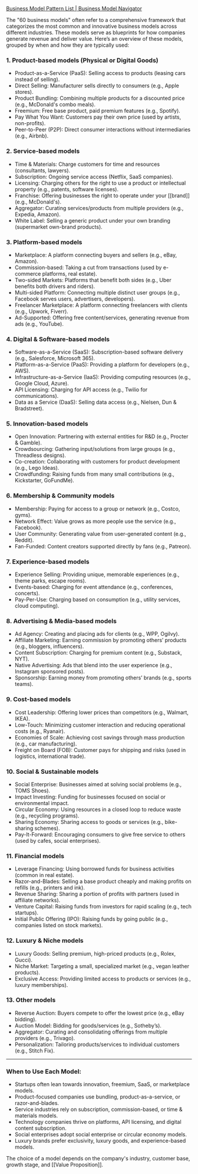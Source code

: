 [Business Model Pattern List | Business Model Navigator](https://businessmodelnavigator.com/explore)

The "60 business models" often refer to a comprehensive framework that categorizes the most common and innovative business models across different industries. These models serve as blueprints for how companies generate revenue and deliver value. Here’s an overview of these models, grouped by when and how they are typically used:
### 1. Product-based models (Physical or Digital Goods)
   - Product-as-a-Service (PaaS): Selling access to products (leasing cars instead of selling).
   - Direct Selling: Manufacturer sells directly to consumers (e.g., Apple stores).
   - Product Bundling: Combining multiple products for a discounted price (e.g., McDonald's combo meals).
   - Freemium: Free base product, paid premium features (e.g., Spotify).
   - Pay What You Want: Customers pay their own price (used by artists, non-profits).
   - Peer-to-Peer (P2P): Direct consumer interactions without intermediaries (e.g., Airbnb).

### 2. Service-based models
   - Time & Materials: Charge customers for time and resources (consultants, lawyers).
   - Subscription: Ongoing service access (Netflix, SaaS companies).
   - Licensing: Charging others for the right to use a product or intellectual property (e.g., patents, software licenses).
   - Franchise: Offering businesses the right to operate under your [[brand]] (e.g., McDonald's).
   - Aggregator: Curating services/products from multiple providers (e.g., Expedia, Amazon).
   - White Label: Selling a generic product under your own branding (supermarket own-brand products).

### 3. Platform-based models
   - Marketplace: A platform connecting buyers and sellers (e.g., eBay, Amazon).
   - Commission-based: Taking a cut from transactions (used by e-commerce platforms, real estate).
   - Two-sided Markets: Platforms that benefit both sides (e.g., Uber benefits both drivers and riders).
   - Multi-sided Platform: Connecting multiple distinct user groups (e.g., Facebook serves users, advertisers, developers).
   - Freelancer Marketplace: A platform connecting freelancers with clients (e.g., Upwork, Fiverr).
   - Ad-Supported: Offering free content/services, generating revenue from ads (e.g., YouTube).

### 4. Digital & Software-based models
   - Software-as-a-Service (SaaS): Subscription-based software delivery (e.g., Salesforce, Microsoft 365).
   - Platform-as-a-Service (PaaS): Providing a platform for developers (e.g., AWS).
   - Infrastructure-as-a-Service (IaaS): Providing computing resources (e.g., Google Cloud, Azure).
   - API Licensing: Charging for API access (e.g., Twilio for communications).
   - Data as a Service (DaaS): Selling data access (e.g., Nielsen, Dun & Bradstreet).

### 5. Innovation-based models
   - Open Innovation: Partnering with external entities for R&D (e.g., Procter & Gamble).
   - Crowdsourcing: Gathering input/solutions from large groups (e.g., Threadless designs).
   - Co-creation: Collaborating with customers for product development (e.g., Lego Ideas).
   - Crowdfunding: Raising funds from many small contributions (e.g., Kickstarter, GoFundMe).

### 6. Membership & Community models
   - Membership: Paying for access to a group or network (e.g., Costco, gyms).
   - Network Effect: Value grows as more people use the service (e.g., Facebook).
   - User Community: Generating value from user-generated content (e.g., Reddit).
   - Fan-Funded: Content creators supported directly by fans (e.g., Patreon).

### 7. Experience-based models
   - Experience Selling: Providing unique, memorable experiences (e.g., theme parks, escape rooms).
   - Events-based: Charging for event attendance (e.g., conferences, concerts).
   - Pay-Per-Use: Charging based on consumption (e.g., utility services, cloud computing).

### 8. Advertising & Media-based models
   - Ad Agency: Creating and placing ads for clients (e.g., WPP, Ogilvy).
   - Affiliate Marketing: Earning commission by promoting others’ products (e.g., bloggers, influencers).
   - Content Subscription: Charging for premium content (e.g., Substack, NYT).
   - Native Advertising: Ads that blend into the user experience (e.g., Instagram sponsored posts).
   - Sponsorship: Earning money from promoting others’ brands (e.g., sports teams).

### 9. Cost-based models
   - Cost Leadership: Offering lower prices than competitors (e.g., Walmart, IKEA).
   - Low-Touch: Minimizing customer interaction and reducing operational costs (e.g., Ryanair).
   - Economies of Scale: Achieving cost savings through mass production (e.g., car manufacturing).
   - Freight on Board (FOB): Customer pays for shipping and risks (used in logistics, international trade).

### 10. Social & Sustainable models
   - Social Enterprise: Businesses aimed at solving social problems (e.g., TOMS Shoes).
   - Impact Investing: Funding for businesses focused on social or environmental impact.
   - Circular Economy: Using resources in a closed loop to reduce waste (e.g., recycling programs).
   - Sharing Economy: Sharing access to goods or services (e.g., bike-sharing schemes).
   - Pay-It-Forward: Encouraging consumers to give free service to others (used by cafes, social enterprises).

### 11. Financial models
   - Leverage Financing: Using borrowed funds for business activities (common in real estate).
   - Razor-and-Blades: Selling a base product cheaply and making profits on refills (e.g., printers and ink).
   - Revenue Sharing: Sharing a portion of profits with partners (used in affiliate networks).
   - Venture Capital: Raising funds from investors for rapid scaling (e.g., tech startups).
   - Initial Public Offering (IPO): Raising funds by going public (e.g., companies listed on stock markets).

### 12. Luxury & Niche models
   - Luxury Goods: Selling premium, high-priced products (e.g., Rolex, Gucci).
   - Niche Market: Targeting a small, specialized market (e.g., vegan leather products).
   - Exclusive Access: Providing limited access to products or services (e.g., luxury memberships).
  
### 13. Other models
   - Reverse Auction: Buyers compete to offer the lowest price (e.g., eBay bidding).
   - Auction Model: Bidding for goods/services (e.g., Sotheby’s).
   - Aggregator: Curating and consolidating offerings from multiple providers (e.g., Trivago).
   - Personalization: Tailoring products/services to individual customers (e.g., Stitch Fix).

---

### When to Use Each Model:
- Startups often lean towards innovation, freemium, SaaS, or marketplace models.
- Product-focused companies use bundling, product-as-a-service, or razor-and-blades.
- Service industries rely on subscription, commission-based, or time & materials models.
- Technology companies thrive on platforms, API licensing, and digital content subscription.
- Social enterprises adopt social enterprise or circular economy models.
- Luxury brands prefer exclusivity, luxury goods, and experience-based models.

The choice of a model depends on the company's industry, customer base, growth stage, and [[Value Proposition]].